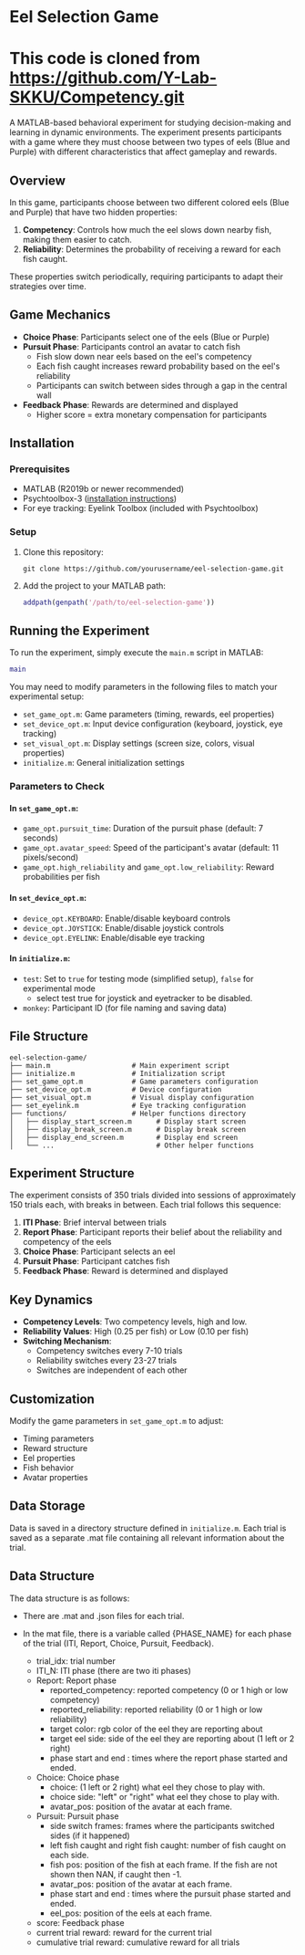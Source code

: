 # Eel Selection Game
# This code is cloned from https://github.com/Y-Lab-SKKU/Competency.git

A MATLAB-based behavioral experiment for studying decision-making and learning in dynamic environments. The experiment presents participants with a game where they must choose between two types of eels (Blue and Purple) with different characteristics that affect gameplay and rewards.

## Overview

In this game, participants choose between two different colored eels (Blue and Purple) that have two hidden properties:

1. **Competency**: Controls how much the eel slows down nearby fish, making them easier to catch.
2. **Reliability**: Determines the probability of receiving a reward for each fish caught.

These properties switch periodically, requiring participants to adapt their strategies over time.

## Game Mechanics

- **Choice Phase**: Participants select one of the eels (Blue or Purple)
- **Pursuit Phase**: Participants control an avatar to catch fish
  - Fish slow down near eels based on the eel's competency
  - Each fish caught increases reward probability based on the eel's reliability
  - Participants can switch between sides through a gap in the central wall
- **Feedback Phase**: Rewards are determined and displayed
  - Higher score = extra monetary compensation for participants

## Installation

### Prerequisites

- MATLAB (R2019b or newer recommended)
- Psychtoolbox-3 ([installation instructions](http://psychtoolbox.org/download))
- For eye tracking: Eyelink Toolbox (included with Psychtoolbox)

### Setup

1. Clone this repository:

   ```
   git clone https://github.com/yourusername/eel-selection-game.git
   ```

2. Add the project to your MATLAB path:
   ```matlab
   addpath(genpath('/path/to/eel-selection-game'))
   ```

## Running the Experiment

To run the experiment, simply execute the `main.m` script in MATLAB:

```matlab
main
```

You may need to modify parameters in the following files to match your experimental setup:

- `set_game_opt.m`: Game parameters (timing, rewards, eel properties)
- `set_device_opt.m`: Input device configuration (keyboard, joystick, eye tracking)
- `set_visual_opt.m`: Display settings (screen size, colors, visual properties)
- `initialize.m`: General initialization settings

### Parameters to Check

#### In `set_game_opt.m`:

- `game_opt.pursuit_time`: Duration of the pursuit phase (default: 7 seconds)
- `game_opt.avatar_speed`: Speed of the participant's avatar (default: 11 pixels/second)
- `game_opt.high_reliability` and `game_opt.low_reliability`: Reward probabilities per fish

#### In `set_device_opt.m`:

- `device_opt.KEYBOARD`: Enable/disable keyboard controls
- `device_opt.JOYSTICK`: Enable/disable joystick controls
- `device_opt.EYELINK`: Enable/disable eye tracking

#### In `initialize.m`:

- `test`: Set to `true` for testing mode (simplified setup), `false` for experimental mode
  - select test true for joystick and eyetracker to be disabled.
- `monkey`: Participant ID (for file naming and saving data)

## File Structure

```
eel-selection-game/
├── main.m                    # Main experiment script
├── initialize.m              # Initialization script
├── set_game_opt.m            # Game parameters configuration
├── set_device_opt.m          # Device configuration
├── set_visual_opt.m          # Visual display configuration
├── set_eyelink.m             # Eye tracking configuration
├── functions/                # Helper functions directory
│   ├── display_start_screen.m      # Display start screen
│   ├── display_break_screen.m      # Display break screen
│   ├── display_end_screen.m        # Display end screen
│   └── ...                         # Other helper functions
```

## Experiment Structure

The experiment consists of 350 trials divided into sessions of approximately 150 trials each, with breaks in between. Each trial follows this sequence:

1. **ITI Phase**: Brief interval between trials
2. **Report Phase**: Participant reports their belief about the reliability and competency of the eels
3. **Choice Phase**: Participant selects an eel
4. **Pursuit Phase**: Participant catches fish
5. **Feedback Phase**: Reward is determined and displayed

## Key Dynamics

- **Competency Levels**: Two competency levels, high and low.
- **Reliability Values**: High (0.25 per fish) or Low (0.10 per fish)
- **Switching Mechanism**:
  - Competency switches every 7-10 trials
  - Reliability switches every 23-27 trials
  - Switches are independent of each other

## Customization

Modify the game parameters in `set_game_opt.m` to adjust:

- Timing parameters
- Reward structure
- Eel properties
- Fish behavior
- Avatar properties

## Data Storage

Data is saved in a directory structure defined in `initialize.m`. Each trial is saved as a separate .mat file containing all relevant information about the trial.

## Data Structure

The data structure is as follows:

- There are .mat and .json files for each trial.

- In the mat file, there is a variable called {PHASE_NAME} for each phase of the trial (ITI, Report, Choice, Pursuit, Feedback).

  - trial_idx: trial number
  - ITI_N: ITI phase (there are two iti phases)
  - Report: Report phase
    - reported_competency: reported competency (0 or 1 high or low competency)
    - reported_reliability: reported reliability (0 or 1 high or low reliability)
    - target color: rgb color of the eel they are reporting about
    - target eel side: side of the eel they are reporting about (1 left or 2 right)
    - phase start and end : times where the report phase started and ended.
  - Choice: Choice phase
    - choice: (1 left or 2 right) what eel they chose to play with.
    - choice side: "left" or "right" what eel they chose to play with.
    - avatar_pos: position of the avatar at each frame.
  - Pursuit: Pursuit phase
    - side switch frames: frames where the participants switched sides (if it happened)
    - left fish caught and right fish caught: number of fish caught on each side.
    - fish pos: position of the fish at each frame. If the fish are not shown then NAN, if caught then -1.
    - avatar_pos: position of the avatar at each frame.
    - phase start and end : times where the pursuit phase started and ended.
    - eel_pos: position of the eels at each frame.
  - score: Feedback phase
  - current trial reward: reward for the current trial
  - cumulative trial reward: cumulative reward for all trials
